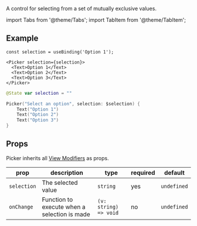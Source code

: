 ---
---

A control for selecting from a set of mutually exclusive values.

import Tabs from '@theme/Tabs';
import TabItem from '@theme/TabItem';

## Example

<Tabs>
<TabItem value="srn" label="swiftui-react-native">

```tsx
const selection = useBinding('Option 1');
```

```tsx
<Picker selection={selection}>
  <Text>Option 1</Text>
  <Text>Option 2</Text>
  <Text>Option 3</Text>
</Picker>
```

</TabItem>
<TabItem value="swiftui" label="SwiftUI">

```swift
@State var selection = ""
```

```swift
Picker("Select an option", selection: $selection) {
    Text("Option 1")
    Text("Option 2")
    Text("Option 3")
}
```

</TabItem>
</Tabs>

## Props

Picker inherits all [View Modifiers](../modifiers#full-list) as props.

| prop        | description                                  | type                  | required | default     |
| ----------- | -------------------------------------------- | --------------------- | -------- | ----------- |
| `selection` | The selected value                           | `string`              | yes      | `undefined` |
| `onChange`  | Function to execute when a selection is made | `(v: string) => void` | no       | `undefined` |
